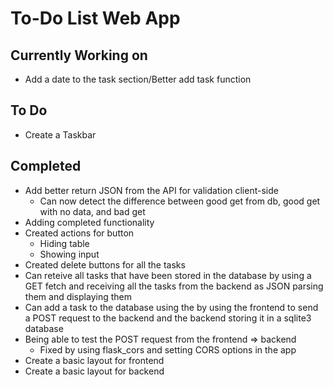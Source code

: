# To-Do List Web App

## Currently Working on

- Add a date to the task section/Better add task function

## To Do

- Create a Taskbar

## Completed

- Add better return JSON from the API for validation client-side
  - Can now detect the difference between good get from db, good get with no data, and bad get
- Adding completed functionality
- Created actions for button
  - Hiding table
  - Showing input
- Created delete buttons for all the tasks
- Can reteive all tasks that have been stored in the database by using a GET fetch and receiving all the tasks from the
backend as JSON parsing them and displaying them
- Can add a task to the database using the by using the frontend to send a POST request to the backend
and the backend storing it in a sqlite3 database
- Being able to test the POST request from the frontend => backend
  - Fixed by using flask_cors and setting CORS options in the app
- Create a basic layout for frontend
- Create a basic layout for backend
